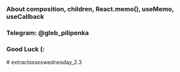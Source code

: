 ### About composition, children, React.memo(), useMemo, useCallback

### Telegram: @gleb_pilipenka
### Good Luck (:
#   e x t r a _ c l a s s e s _ w e d n e s d a y _ 2 . 3  
 